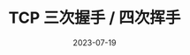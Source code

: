 ---
title: "TCP 三次握手 / 四次挥手"
date: 2023-07-19
draft: true
metaAlignment: center
categories:
- 计算机网络
tags:
- TCP
- 三次握手
- 四次挥手
---